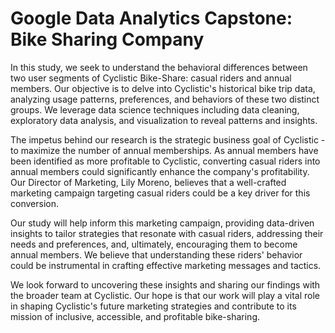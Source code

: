 # Google Data Analytics Capstone: Bike Sharing Company


In this study, we seek to understand the behavioral differences between two user segments of Cyclistic Bike-Share: casual riders and annual members. Our objective is to delve into Cyclistic's historical bike trip data, analyzing usage patterns, preferences, and behaviors of these two distinct groups. We leverage data science techniques including data cleaning, exploratory data analysis, and visualization to reveal patterns and insights.

The impetus behind our research is the strategic business goal of Cyclistic - to maximize the number of annual memberships. As annual members have been identified as more profitable to Cyclistic, converting casual riders into annual members could significantly enhance the company's profitability. Our Director of Marketing, Lily Moreno, believes that a well-crafted marketing campaign targeting casual riders could be a key driver for this conversion.

Our study will help inform this marketing campaign, providing data-driven insights to tailor strategies that resonate with casual riders, addressing their needs and preferences, and, ultimately, encouraging them to become annual members. We believe that understanding these riders' behavior could be instrumental in crafting effective marketing messages and tactics.

We look forward to uncovering these insights and sharing our findings with the broader team at Cyclistic. Our hope is that our work will play a vital role in shaping Cyclistic's future marketing strategies and contribute to its mission of inclusive, accessible, and profitable bike-sharing.
